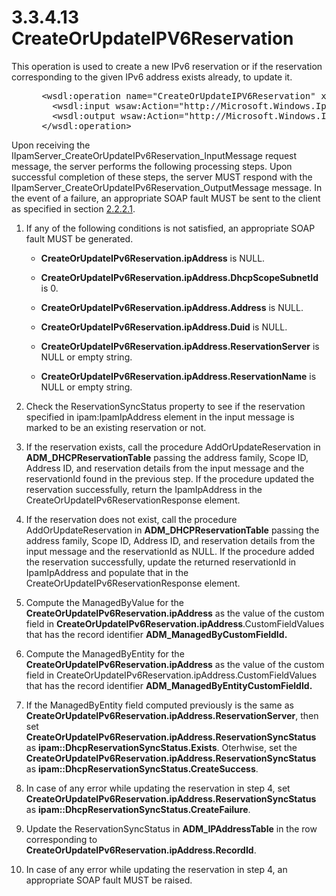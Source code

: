 <html dir="LTR" xmlns:mshelp="http://msdn.microsoft.com/mshelp" xmlns:ddue="http://ddue.schemas.microsoft.com/authoring/2003/5" xmlns:xlink="http://www.w3.org/1999/xlink" xmlns:tool="http://www.microsoft.com/tooltip">
 <body>
 <div id="header">
 <h1 class="heading">3.3.4.13 CreateOrUpdateIPV6Reservation</h1>
 </div>
 <div id="mainSection">
 <div id="mainBody">
 <div id="allHistory" class="saveHistory"></div>
 <div id="sectionSection0" class="section" name="collapseableSection">
 

<p>This operation is used to create a new IPv6 reservation or
if the reservation corresponding to the given IPv6 address exists already, to
update it.</p>

<dl>
<dd>
<div><pre> &lt;wsdl:operation name=&quot;CreateOrUpdateIPV6Reservation&quot; xmlns:wsdl=&quot;http://schemas.xmlsoap.org/wsdl/&quot;&gt;
   &lt;wsdl:input wsaw:Action=&quot;http://Microsoft.Windows.Ipam/IIpamServer/CreateOrUpdateIPV6Reservation&quot; message=&quot;ipam:IIpamServer_CreateOrUpdateIPV6Reservation_InputMessage&quot; xmlns:wsaw=&quot;http://www.w3.org/2006/05/addressing/wsdl&quot; /&gt;
   &lt;wsdl:output wsaw:Action=&quot;http://Microsoft.Windows.Ipam/IIpamServer/CreateOrUpdateIPV6ReservationResponse&quot; message=&quot;ipam:IIpamServer_CreateOrUpdateIPV6Reservation_OutputMessage&quot; xmlns:wsaw=&quot;http://www.w3.org/2006/05/addressing/wsdl&quot; /&gt;
 &lt;/wsdl:operation&gt;
</pre></div>
</dd></dl>

<p>Upon receiving the
IIpamServer_CreateOrUpdateIPv6Reservation_InputMessage request message, the
server performs the following processing steps. Upon successful completion of
these steps, the server MUST respond with the
IIpamServer_CreateOrUpdateIPv6Reservation_OutputMessage message. In the event
of a failure, an appropriate SOAP fault MUST be sent to the client as specified
in section <a href="a90ad88d-2468-4ac1-bbb9-8f921d15bbc8.md">2.2.2.1</a>.</p>

<ol><li><p><span> </span>If any of the
following conditions is not satisfied, an appropriate SOAP fault MUST be
generated.</p>

<ul><li><p><span><span> </span></span><b>CreateOrUpdateIPv6Reservation.ipAddress</b>
is NULL.</p>

</li><li><p><span><span> </span></span><b>CreateOrUpdateIPv6Reservation.ipAddress.DhcpScopeSubnetId</b>
is 0.</p>

</li><li><p><span><span> </span></span><b>CreateOrUpdateIPv6Reservation.ipAddress.Address</b>
is NULL.</p>

</li><li><p><span><span> </span></span><b>CreateOrUpdateIPv6Reservation.ipAddress.Duid</b>
is NULL.</p>

</li><li><p><span><span> </span></span><b>CreateOrUpdateIPv6Reservation.ipAddress.ReservationServer</b>
is NULL or empty string.</p>

</li><li><p><span><span> </span></span><b>CreateOrUpdateIPv6Reservation.ipAddress.ReservationName</b>
is NULL or empty string.</p>

</li></ul></li><li><p><span> </span>Check the
ReservationSyncStatus property to see if the reservation specified in ipam:IpamIpAddress
element in the input message is marked to be an existing reservation or not.</p>

</li><li><p><span> </span>If the
reservation exists, call the procedure AddOrUpdateReservation in <b>ADM_DHCPReservationTable</b>
passing the address family, Scope ID, Address ID, and reservation details from
the input message and the reservationId found in the previous step. If the
procedure updated the reservation successfully, return the IpamIpAddress in the
CreateOrUpdateIPv6ReservationResponse element.</p>

</li><li><p><span> </span>If the
reservation does not exist, call the procedure AddOrUpdateReservation in <b>ADM_DHCPReservationTable</b>
passing the address family, Scope ID, Address ID, and reservation details from
the input message and the reservationId as NULL. If the procedure added the
reservation successfully, update the returned reservationId in IpamIpAddress
and populate that in the CreateOrUpdateIPv6ReservationResponse element.</p>

</li><li><p><span> </span>Compute the
ManagedByValue for the <b>CreateOrUpdateIPv6Reservation.ipAddress</b> as the
value of the custom field in <b>CreateOrUpdateIPv6Reservation.ipAddress</b>.CustomFieldValues
that has the record identifier <b>ADM_ManagedByCustomFieldId.</b></p>

</li><li><p><span> </span>Compute the
ManagedByEntity for the <b>CreateOrUpdateIPv6Reservation.ipAddress</b> as the
value of the custom field in
CreateOrUpdateIPv6Reservation.ipAddress.CustomFieldValues that has the record
identifier <b>ADM_ManagedByEntityCustomFieldId.</b></p>

</li><li><p><span> </span>If the
ManagedByEntity field computed previously is the same as <b>CreateOrUpdateIPv6Reservation.ipAddress.ReservationServer</b>,
then set <b>CreateOrUpdateIPv6Reservation.ipAddress.ReservationSyncStatus</b>
as <b>ipam::DhcpReservationSyncStatus.Exists</b>. Oterhwise, set the <b>CreateOrUpdateIPv6Reservation.ipAddress.ReservationSyncStatus</b>
as <b>ipam::DhcpReservationSyncStatus.CreateSuccess</b>.</p>

</li><li><p><span> </span>In case of any
error while updating the reservation in step 4, set <b>CreateOrUpdateIPv6Reservation.ipAddress.ReservationSyncStatus</b>
as <b>ipam::DhcpReservationSyncStatus.CreateFailure</b>.</p>

</li><li><p><span> </span>Update the
ReservationSyncStatus in <b>ADM_IPAddressTable</b> in the row corresponding to <b>CreateOrUpdateIPv6Reservation.ipAddress.RecordId</b>.</p>

</li><li><p><span> </span>In case of any error while
updating the reservation in step 4, an appropriate SOAP fault MUST be raised.</p>

</li></ol>
 </div>
 </div>
 </div>
 </body>
</html>